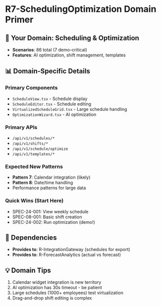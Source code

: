 # R7-SchedulingOptimization Domain Primer

## 🎯 Your Domain: Scheduling & Optimization
- **Scenarios**: 86 total (7 demo-critical)
- **Features**: AI optimization, shift management, templates

## 📊 Domain-Specific Details

### Primary Components
- `ScheduleView.tsx` - Schedule display
- `ScheduleEditor.tsx` - Schedule editing
- `VirtualizedScheduleGrid.tsx` - Large schedule handling
- `OptimizationWizard.tsx` - AI optimization

### Primary APIs
- `/api/v1/schedules/*`
- `/api/v1/shifts/*`
- `/api/v1/schedule/optimize`
- `/api/v1/templates/*`

### Expected New Patterns
- **Pattern 7**: Calendar integration (likely)
- **Pattern 8**: Date/time handling
- Performance patterns for large data

### Quick Wins (Start Here)
- SPEC-24-001: View weekly schedule
- SPEC-08-001: Basic shift creation
- SPEC-24-002: Run optimization (demo!)

## 🔄 Dependencies
- **Provides to**: R-IntegrationGateway (schedules for export)
- **Provides to**: R-ForecastAnalytics (actual vs forecast)

## 💡 Domain Tips
1. Calendar widget integration is new territory
2. AI optimization has 30s timeout - be patient
3. Large schedules (1000+ employees) test virtualization
4. Drag-and-drop shift editing is complex